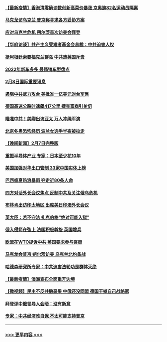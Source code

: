 #### [【最新疫情】香港清零确诊数创新高菜价暴涨 京奥逾82名运动员隔离](../pages/prog202/a103343049.md?t=02090250) 
#### [马克龙访乌克兰 普京称寻求各方妥协方案](../pages/prog202/a103342954.md?t=02090250) 
#### [应对乌克兰危机 朔尔茨首次访美会拜登](../pages/prog202/a103342947.md?t=02090250) 
#### [【华府访谈】共产主义受难者基金会总裁：中共迫害人权](../pages/prog202/a103342930.md?t=02090250) 
#### [挺阿根廷索要福克兰群岛 中共遭英国斥责](../pages/prog202/a103342790.md?t=02090250) 
#### [2022年新车多多 最畅销车型盘点](../pages/prog202/a103342839.md?t=02090250) 
#### [2月8日国际重要讯息](../pages/prog202/a103342672.md?t=02090250) 
#### [遏阻中共武力攻台 美批准一亿美元对台军售](../pages/prog202/a103342662.md?t=02090250) 
#### [德国高速公路时速飙417公里 捷克富商引关切](../pages/prog202/a103342520.md?t=02090250) 
#### [瞄准中共！美卿出访亚太 万人冲绳军演](../pages/prog202/a103342575.md?t=02090250) 
#### [北京冬奥恐怖经历 波兰女选手半夜被拉走](../pages/prog202/a103342532.md?t=02090250) 
#### [【晚间新闻】2月7日完整版](../pages/prog202/a103342375.md?t=02090250) 
#### [重振半导体产业 专家：日本至少花10年](../pages/prog202/a103342468.md?t=02090250) 
#### [美国加强对华出口管制 33家中国实体上榜](../pages/prog202/a103342431.md?t=02090250) 
#### [巴西盛夏热浪暴雨 夺走近80条人命](../pages/prog202/a103342430.md?t=02090250) 
#### [四方对话外长会议焦点 反制中共及关注俄乌危机](../pages/prog202/a103342397.md?t=02090250) 
#### [布林肯出访印太地区 出席美日印澳外长会议](../pages/prog202/a103342233.md?t=02090250) 
#### [英大臣：若不守法 扎克伯格“绝对可能入狱”](../pages/prog202/a103342189.md?t=02090250) 
#### [俄入侵箭在弦上 法国积极斡旋 英国增兵](../pages/prog202/a103342243.md?t=02090250) 
#### [欧盟在WTO提诉中共 英国要求参与咨商](../pages/prog202/a103342177.md?t=02090250) 
#### [马克龙会普京 朔尔茨访美 乌克兰北约备战](../pages/prog202/a103342009.md?t=02090250) 
#### [哈德森研究所专家：中共迫害法轮功是群体灭绝](../pages/prog202/a103342017.md?t=02090250) 
#### [【最新疫情】澳洲宣布全面重开边境](../pages/prog202/a103341955.md?t=02090250) 
#### [【微视频】民主不反共酿恶果 中俄还没同盟 德国干掉自己战略家](../pages/prog202/a103341888.md?t=02090250) 
#### [拜登评中俄领导人会晤：没有新意](../pages/prog202/a103341792.md?t=02090250) 
#### [专家：中共经济难自保 不太可能支持普京](../pages/prog202/a103341772.md?t=02090250) 

----
#### [ >>> 更早内容 <<< ](../indexes/prog202-earlier.md)
